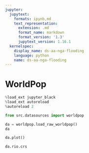 ```yaml
---
jupyter:
  jupytext:
    formats: ipynb,md
    text_representation:
      extension: .md
      format_name: markdown
      format_version: '1.3'
      jupytext_version: 1.16.1
  kernelspec:
    display_name: ds-aa-nga-flooding
    language: python
    name: ds-aa-nga-flooding
---
```


# WorldPop

```python
%load_ext jupyter_black
%load_ext autoreload
%autoreload 2
```

```python
from src.datasources import worldpop
```

```python
da = worldpop.load_raw_worldpop()
da
```

```python
da.plot()
```

```python
da.rio.crs
```
